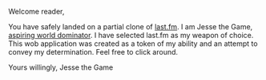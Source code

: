 Welcome reader,

You have safely landed on a partial clone of [last.fm](//last.fm). I am Jesse
the Game, [aspiring world dominator](#/info/jessethegame). I have selected
last.fm as my weapon of choice. This wob application was created as a token of
my ability and an attempt to convey my determination. Feel free to click around.

Yours willingly,
Jesse the Game

